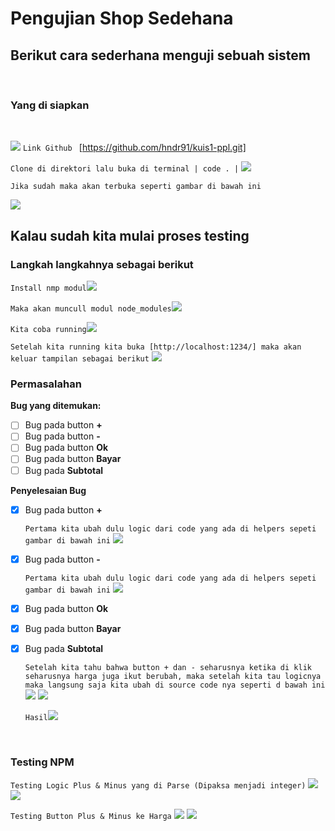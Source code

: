 # Pengujian Shop Sedehana

## Berikut cara sederhana menguji sebuah sistem
<br>

### Yang di siapkan

<br>

![](img/clone.png)
`Link Github ` [https://github.com/hndr91/kuis1-ppl.git]

`Clone di direktori lalu buka di terminal | code . |`
![](img/dr.png)

`Jika sudah maka akan terbuka seperti gambar di bawah ini `

![](img/mv.png)

## Kalau sudah kita mulai proses testing
### Langkah langkahnya sebagai berikut
    
`Install nmp modul`![](img/npm.png)

`Maka akan muncull modul node_modules`![](img/pr.png)

`Kita coba running`![](img/npmstart.png)

`Setelah kita running kita buka
[http://localhost:1234/] maka akan keluar tampilan sebagai berikut`
![](img/hasil1.png)

### Permasalahan

**Bug yang ditemukan:**

- [ ] Bug pada button **+**
- [ ] Bug pada button **-**
- [ ] Bug pada button **Ok**
- [ ] Bug pada button **Bayar**
- [ ] Bug pada **Subtotal**

**Penyelesaian Bug**

- [x] Bug pada button **+**

    `Pertama kita ubah dulu logic dari code yang ada di helpers sepeti gambar di bawah ini`
![](img/plus.png)

- [x] Bug pada button **-**

    `Pertama kita ubah dulu logic dari code yang ada di helpers sepeti gambar di bawah ini`
![](img/min.png)

- [x] Bug pada button **Ok**
- [x] Bug pada button **Bayar**
- [x] Bug pada **Subtotal**

    `Setelah kita tahu bahwa button + dan - seharusnya ketika di klik seharusnya harga juga ikut berubah, maka setelah kita tau logicnya maka langsung saja kita ubah di source code nya seperti d bawah ini`
![](img/sub.png)
![](img/sub1.png)

    `Hasil`![](img/sub2.png)


<br>

### Testing NPM

`Testing Logic Plus & Minus yang di Parse (Dipaksa menjadi integer)`
![](img/testingsc.png)
![](img/testing.png)

`Testing Button Plus & Minus ke Harga`
![](img/testingg.png)
![](img/testingg1.png)